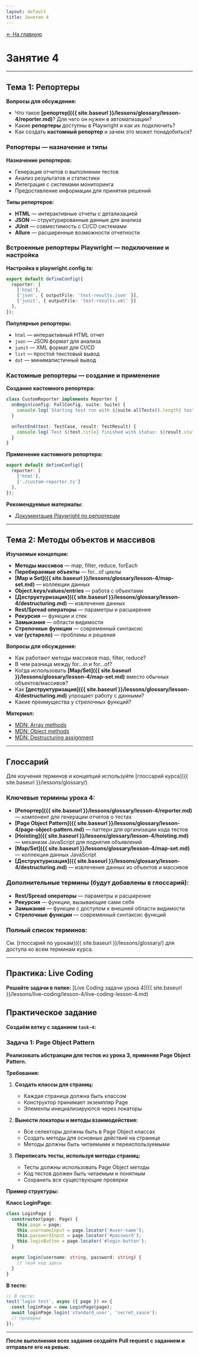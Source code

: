 ```yaml
---
layout: default
title: Занятие 4
---
```


<a href="{{ site.baseurl }}" class="main-link-home">&#8592; На главную</a>

# Занятие 4

---

## Тема 1: Репортеры

**Вопросы для обсуждения:**
- Что такое **[репортер]({{ site.baseurl }}/lessons/glossary/lesson-4/reporter.md)**? Для чего он нужен в автоматизации?
- Какие **репортеры** доступны в Playwright и как их подключить?
- Как создать **кастомный репортер** и зачем это может понадобиться?

### Репортеры — назначение и типы

**Назначение репортеров:**
- Генерация отчетов о выполнении тестов
- Анализ результатов и статистики
- Интеграция с системами мониторинга
- Предоставление информации для принятия решений

**Типы репортеров:**
- **HTML** — интерактивные отчеты с детализацией
- **JSON** — структурированные данные для анализа
- **JUnit** — совместимость с CI/CD системами
- **Allure** — расширенные возможности отчетности

### Встроенные репортеры Playwright — подключение и настройка

**Настройка в playwright.config.ts:**
```typescript
export default defineConfig({
  reporter: [
    ['html'],
    ['json', { outputFile: 'test-results.json' }],
    ['junit', { outputFile: 'test-results.xml' }]
  ],
});
```

**Популярные репортеры:**
- `html` — интерактивный HTML отчет
- `json` — JSON формат для анализа
- `junit` — XML формат для CI/CD
- `list` — простой текстовый вывод
- `dot` — минималистичный вывод

### Кастомные репортеры — создание и применение

**Создание кастомного репортера:**
```typescript
class CustomReporter implements Reporter {
  onBegin(config: FullConfig, suite: Suite) {
    console.log(`Starting test run with ${suite.allTests().length} tests`);
  }

  onTestEnd(test: TestCase, result: TestResult) {
    console.log(`Test ${test.title} finished with status: ${result.status}`);
  }
}
```

**Применение кастомного репортера:**
```typescript
export default defineConfig({
  reporter: [
    ['html'],
    ['./custom-reporter.ts']
  ],
});
```



**Рекомендуемые материалы:**
- [Документация Playwright по репортерам](https://playwright.dev/docs/test-reporters)

---

## Тема 2: Методы объектов и массивов

**Изучаемые концепции:**
- **Методы массивов** — map, filter, reduce, forEach
- **Перебираемые объекты** — for...of циклы
- **[Map и Set]({{ site.baseurl }}/lessons/glossary/lesson-4/map-set.md)** — коллекции данных
- **Object.keys/values/entries** — работа с объектами
- **[Деструктуризация]({{ site.baseurl }}/lessons/glossary/lesson-4/destructuring.md)** — извлечение данных
- **Rest/Spread операторы** — параметры и расширение
- **Рекурсия** — функции и стек
- **Замыкания** — области видимости
- **Стрелочные функции** — современный синтаксис
- **var (устарело)** — проблемы и решения

**Вопросы для обсуждения:**
- Как работают методы массивов map, filter, reduce?
- В чем разница между for...in и for...of?
- Когда использовать **[Map/Set]({{ site.baseurl }}/lessons/glossary/lesson-4/map-set.md)** вместо обычных объектов/массивов?
- Как **[деструктуризация]({{ site.baseurl }}/lessons/glossary/lesson-4/destructuring.md)** упрощает работу с данными?
- Какие преимущества у стрелочных функций?

**Материал:**
- [MDN: Array methods](https://developer.mozilla.org/en-US/docs/Web/JavaScript/Reference/Global_Objects/Array)
- [MDN: Object methods](https://developer.mozilla.org/en-US/docs/Web/JavaScript/Reference/Global_Objects/Object)
- [MDN: Destructuring assignment](https://developer.mozilla.org/en-US/docs/Web/JavaScript/Reference/Operators/Destructuring_assignment)

---

## Глоссарий

Для изучения терминов и концепций используйте [глоссарий курса]({{ site.baseurl }}/lessons/glossary/).

### Ключевые термины урока 4:
- **[Репортер]({{ site.baseurl }}/lessons/glossary/lesson-4/reporter.md)** — компонент для генерации отчетов о тестах
- **[Page Object Pattern]({{ site.baseurl }}/lessons/glossary/lesson-4/page-object-pattern.md)** — паттерн для организации кода тестов
- **[Hoisting]({{ site.baseurl }}/lessons/glossary/lesson-4/hoisting.md)** — механизм JavaScript для поднятия объявлений
- **[Map/Set]({{ site.baseurl }}/lessons/glossary/lesson-4/map-set.md)** — коллекции данных JavaScript
- **[Деструктуризация]({{ site.baseurl }}/lessons/glossary/lesson-4/destructuring.md)** — извлечение данных из объектов и массивов

### Дополнительные термины (будут добавлены в глоссарий):
- **Rest/Spread операторы** — параметры и расширение
- **Рекурсия** — функции, вызывающие сами себя
- **Замыкания** — функции с доступом к внешней области видимости
- **Стрелочные функции** — современный синтаксис функций

### Полный список терминов:
См. [глоссарий по урокам]({{ site.baseurl }}/lessons/glossary/) для доступа ко всем терминам курса.

---

## Практика: Live Coding

**Решайте задачи в папке:** [Live Coding задачи урока 4]({{ site.baseurl }}/lessons/live-coding/lesson-4/live-coding-lesson-4.md)



## Практическое задание

**Создаём ветку с заданием `task-4`:**

### Задача 1: Page Object Pattern
**Реализовать абстракции для тестов из урока 3, применяя Page Object Pattern.**

**Требования:**
1. **Создать классы для страниц:**
   - Каждая страница должна быть классом
   - Конструктор принимает экземпляр Page
   - Элементы инициализируются через локаторы

2. **Вынести локаторы и методы взаимодействия:**
   - Все селекторы должны быть в Page Object классах
   - Создать методы для основных действий на странице
   - Методы должны быть читаемыми и переиспользуемыми

3. **Переписать тесты, используя методы страниц:**
   - Тесты должны использовать Page Object методы
   - Код тестов должен быть читаемым и понятным
   - Сохранить все существующие проверки

**Пример структуры:**

**Класс LoginPage:**
```typescript
class LoginPage {
  constructor(page: Page) {
    this.page = page;
    this.usernameInput = page.locator('#user-name');
    this.passwordInput = page.locator('#password');
    this.loginButton = page.locator('#login-button');
  }

  async login(username: string, password: string) {
    // твой код здесь
  }
}
```

**В тесте:**
```typescript
// В тесте:
test('login test', async ({ page }) => {
  const loginPage = new LoginPage(page);
  await loginPage.login('standard_user', 'secret_sauce');
  // проверки
});
```

---

**После выполнения всех задания создайте Pull request с заданием и отправьте его на ревью.**